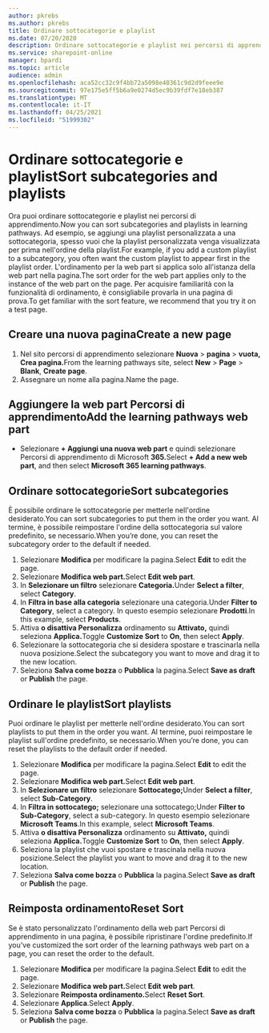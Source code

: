 ```yaml
---
author: pkrebs
ms.author: pkrebs
title: Ordinare sottocategorie e playlist
ms.date: 07/20/2020
description: Ordinare sottocategorie e playlist nei percorsi di apprendimento
ms.service: sharepoint-online
manager: bpardi
ms.topic: article
audience: admin
ms.openlocfilehash: aca52cc32c9f4bb72a5098e40361c9d2d9feee9e
ms.sourcegitcommit: 97e175e5ff5b6a9e0274d5ec9b39fdf7e18eb387
ms.translationtype: MT
ms.contentlocale: it-IT
ms.lasthandoff: 04/25/2021
ms.locfileid: "51999302"
---
```

# <a name="sort-subcategories-and-playlists"></a><span data-ttu-id="4219f-103">Ordinare sottocategorie e playlist</span><span class="sxs-lookup"><span data-stu-id="4219f-103">Sort subcategories and playlists</span></span>

<span data-ttu-id="4219f-104">Ora puoi ordinare sottocategorie e playlist nei percorsi di apprendimento.</span><span class="sxs-lookup"><span data-stu-id="4219f-104">Now you can sort subcategories and playlists in learning pathways.</span></span> <span data-ttu-id="4219f-105">Ad esempio, se aggiungi una playlist personalizzata a una sottocategoria, spesso vuoi che la playlist personalizzata venga visualizzata per prima nell'ordine della playlist.</span><span class="sxs-lookup"><span data-stu-id="4219f-105">For example, if you add a custom playlist to a subcategory, you often want the custom playlist to appear first in the playlist order.</span></span> <span data-ttu-id="4219f-106">L'ordinamento per la web part si applica solo all'istanza della web part nella pagina.</span><span class="sxs-lookup"><span data-stu-id="4219f-106">The sort order for the web part applies only to the instance of the web part on the page.</span></span> <span data-ttu-id="4219f-107">Per acquisire familiarità con la funzionalità di ordinamento, è consigliabile provarla in una pagina di prova.</span><span class="sxs-lookup"><span data-stu-id="4219f-107">To get familiar with the sort feature, we recommend that you try it on a test page.</span></span> 

## <a name="create-a-new-page"></a><span data-ttu-id="4219f-108">Creare una nuova pagina</span><span class="sxs-lookup"><span data-stu-id="4219f-108">Create a new page</span></span>
1. <span data-ttu-id="4219f-109">Nel sito percorsi di apprendimento selezionare **Nuova**  >  **pagina**  >  **vuota,** **Crea pagina.**</span><span class="sxs-lookup"><span data-stu-id="4219f-109">From the learning pathways site, select **New** > **Page** > **Blank**, **Create page**.</span></span>
2. <span data-ttu-id="4219f-110">Assegnare un nome alla pagina.</span><span class="sxs-lookup"><span data-stu-id="4219f-110">Name the page.</span></span>

## <a name="add-the-learning-pathways-web-part"></a><span data-ttu-id="4219f-111">Aggiungere la web part Percorsi di apprendimento</span><span class="sxs-lookup"><span data-stu-id="4219f-111">Add the learning pathways web part</span></span>
- <span data-ttu-id="4219f-112">Selezionare **+ Aggiungi una nuova web part** e quindi selezionare Percorsi di apprendimento di Microsoft **365.**</span><span class="sxs-lookup"><span data-stu-id="4219f-112">Select **+ Add a new web part**, and then select **Microsoft 365 learning pathways**.</span></span>
 
## <a name="sort-subcategories"></a><span data-ttu-id="4219f-113">Ordinare sottocategorie</span><span class="sxs-lookup"><span data-stu-id="4219f-113">Sort subcategories</span></span>
<span data-ttu-id="4219f-114">È possibile ordinare le sottocategorie per metterle nell'ordine desiderato.</span><span class="sxs-lookup"><span data-stu-id="4219f-114">You can sort subcategories to put them in the order you want.</span></span> <span data-ttu-id="4219f-115">Al termine, è possibile reimpostare l'ordine della sottocategoria sul valore predefinito, se necessario.</span><span class="sxs-lookup"><span data-stu-id="4219f-115">When you’re done, you can reset the subcategory order to the default if needed.</span></span>  
1. <span data-ttu-id="4219f-116">Selezionare **Modifica** per modificare la pagina.</span><span class="sxs-lookup"><span data-stu-id="4219f-116">Select **Edit** to edit the page.</span></span>
2. <span data-ttu-id="4219f-117">Selezionare **Modifica web part.**</span><span class="sxs-lookup"><span data-stu-id="4219f-117">Select **Edit web part**.</span></span>
3. <span data-ttu-id="4219f-118">In **Selezionare un filtro** selezionare **Categoria.**</span><span class="sxs-lookup"><span data-stu-id="4219f-118">Under **Select a filter**, select **Category**.</span></span> 
4. <span data-ttu-id="4219f-119">In **Filtra in base alla categoria** selezionare una categoria.</span><span class="sxs-lookup"><span data-stu-id="4219f-119">Under **Filter to Category**, select a category.</span></span> <span data-ttu-id="4219f-120">In questo esempio selezionare **Prodotti**.</span><span class="sxs-lookup"><span data-stu-id="4219f-120">In this example, select **Products**.</span></span> 
5. <span data-ttu-id="4219f-121">Attiva **o disattiva Personalizza** ordinamento su **Attivato,** quindi seleziona **Applica.**</span><span class="sxs-lookup"><span data-stu-id="4219f-121">Toggle **Customize Sort** to **On**, then select **Apply**.</span></span> 
6. <span data-ttu-id="4219f-122">Selezionare la sottocategoria che si desidera spostare e trascinarla nella nuova posizione.</span><span class="sxs-lookup"><span data-stu-id="4219f-122">Select the subcategory you want to move and drag it to the new location.</span></span> 
7. <span data-ttu-id="4219f-123">Seleziona **Salva come bozza** o **Pubblica** la pagina.</span><span class="sxs-lookup"><span data-stu-id="4219f-123">Select **Save as draft** or **Publish** the page.</span></span> 

## <a name="sort-playlists"></a><span data-ttu-id="4219f-124">Ordinare le playlist</span><span class="sxs-lookup"><span data-stu-id="4219f-124">Sort playlists</span></span>
<span data-ttu-id="4219f-125">Puoi ordinare le playlist per metterle nell'ordine desiderato.</span><span class="sxs-lookup"><span data-stu-id="4219f-125">You can sort playlists to put them in the order you want.</span></span> <span data-ttu-id="4219f-126">Al termine, puoi reimpostare le playlist sull'ordine predefinito, se necessario.</span><span class="sxs-lookup"><span data-stu-id="4219f-126">When you’re done, you can reset the playlists to the default order if needed.</span></span>  
1. <span data-ttu-id="4219f-127">Selezionare **Modifica** per modificare la pagina.</span><span class="sxs-lookup"><span data-stu-id="4219f-127">Select **Edit** to edit the page.</span></span>
2. <span data-ttu-id="4219f-128">Selezionare **Modifica web part.**</span><span class="sxs-lookup"><span data-stu-id="4219f-128">Select **Edit web part**.</span></span>
3. <span data-ttu-id="4219f-129">In **Selezionare un filtro** selezionare **Sottocatego;**</span><span class="sxs-lookup"><span data-stu-id="4219f-129">Under **Select a filter**, select **Sub-Category**.</span></span> 
4. <span data-ttu-id="4219f-130">In **Filtra in sottocatego;** selezionare una sottocatego;</span><span class="sxs-lookup"><span data-stu-id="4219f-130">Under **Filter to Sub-Category**, select a sub-category.</span></span> <span data-ttu-id="4219f-131">In questo esempio selezionare **Microsoft Teams**.</span><span class="sxs-lookup"><span data-stu-id="4219f-131">In this example, select **Microsoft Teams**.</span></span>
5. <span data-ttu-id="4219f-132">Attiva **o disattiva Personalizza** ordinamento su **Attivato,** quindi seleziona **Applica.**</span><span class="sxs-lookup"><span data-stu-id="4219f-132">Toggle **Customize Sort** to **On**, then select **Apply**.</span></span> 
6. <span data-ttu-id="4219f-133">Seleziona la playlist che vuoi spostare e trascinala nella nuova posizione.</span><span class="sxs-lookup"><span data-stu-id="4219f-133">Select the playlist you want to move and drag it to the new location.</span></span> 
7. <span data-ttu-id="4219f-134">Seleziona **Salva come bozza** o **Pubblica** la pagina.</span><span class="sxs-lookup"><span data-stu-id="4219f-134">Select **Save as draft** or **Publish** the page.</span></span> 

## <a name="reset-sort"></a><span data-ttu-id="4219f-135">Reimposta ordinamento</span><span class="sxs-lookup"><span data-stu-id="4219f-135">Reset Sort</span></span>
<span data-ttu-id="4219f-136">Se è stato personalizzato l'ordinamento della web part Percorsi di apprendimento in una pagina, è possibile ripristinare l'ordine predefinito.</span><span class="sxs-lookup"><span data-stu-id="4219f-136">If you’ve customized the sort order of the learning pathways web part on a page, you can reset the order to the default.</span></span>  
1. <span data-ttu-id="4219f-137">Selezionare **Modifica** per modificare la pagina.</span><span class="sxs-lookup"><span data-stu-id="4219f-137">Select **Edit** to edit the page.</span></span>
2. <span data-ttu-id="4219f-138">Selezionare **Modifica web part.**</span><span class="sxs-lookup"><span data-stu-id="4219f-138">Select **Edit web part**.</span></span>
3. <span data-ttu-id="4219f-139">Selezionare **Reimposta ordinamento.**</span><span class="sxs-lookup"><span data-stu-id="4219f-139">Select **Reset Sort**.</span></span> 
4. <span data-ttu-id="4219f-140">Selezionare **Applica**.</span><span class="sxs-lookup"><span data-stu-id="4219f-140">Select **Apply**.</span></span> 
5. <span data-ttu-id="4219f-141">Seleziona **Salva come bozza** o **Pubblica** la pagina.</span><span class="sxs-lookup"><span data-stu-id="4219f-141">Select **Save as draft** or **Publish** the page.</span></span> 

